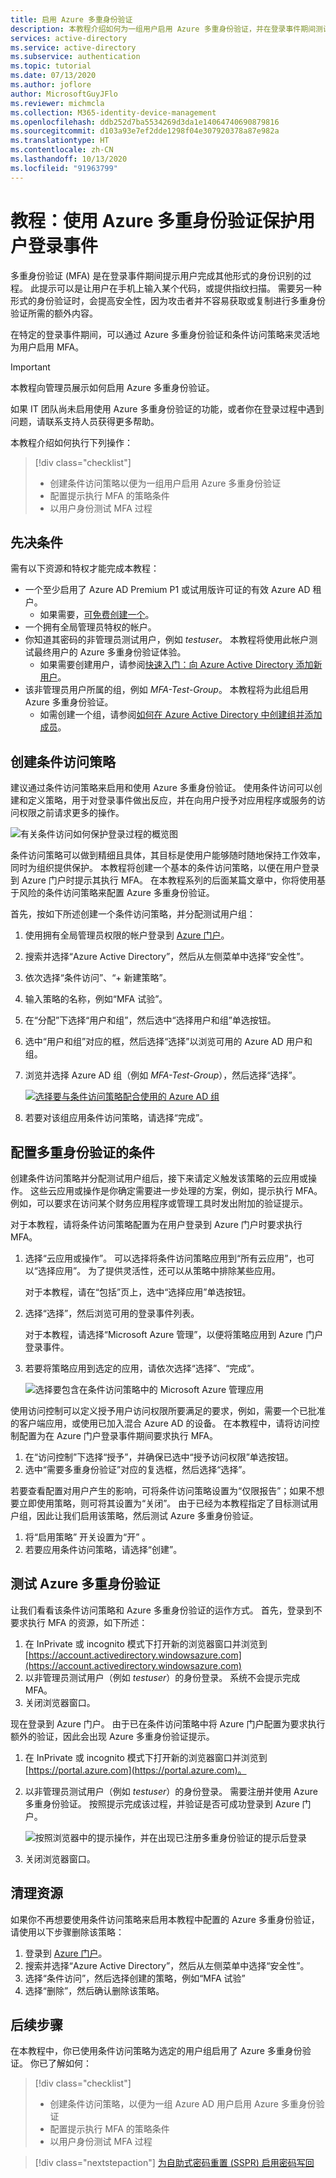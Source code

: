 ```yaml
---
title: 启用 Azure 多重身份验证
description: 本教程介绍如何为一组用户启用 Azure 多重身份验证，并在登录事件期间测试第二因素提示。
services: active-directory
ms.service: active-directory
ms.subservice: authentication
ms.topic: tutorial
ms.date: 07/13/2020
ms.author: joflore
author: MicrosoftGuyJFlo
ms.reviewer: michmcla
ms.collection: M365-identity-device-management
ms.openlocfilehash: ddb252d7ba5534269d3da1e14064740690879816
ms.sourcegitcommit: d103a93e7ef2dde1298f04e307920378a87e982a
ms.translationtype: HT
ms.contentlocale: zh-CN
ms.lasthandoff: 10/13/2020
ms.locfileid: "91963799"
---
```

# <a name="tutorial-secure-user-sign-in-events-with-azure-multi-factor-authentication"></a>教程：使用 Azure 多重身份验证保护用户登录事件

多重身份验证 (MFA) 是在登录事件期间提示用户完成其他形式的身份识别的过程。 此提示可以是让用户在手机上输入某个代码，或提供指纹扫描。 需要另一种形式的身份验证时，会提高安全性，因为攻击者并不容易获取或复制进行多重身份验证所需的额外内容。

在特定的登录事件期间，可以通过 Azure 多重身份验证和条件访问策略来灵活地为用户启用 MFA。

> [!IMPORTANT]
> 本教程向管理员展示如何启用 Azure 多重身份验证。
>
> 如果 IT 团队尚未启用使用 Azure 多重身份验证的功能，或者你在登录过程中遇到问题，请联系支持人员获得更多帮助。

本教程介绍如何执行下列操作：

> [!div class="checklist"]
> * 创建条件访问策略以便为一组用户启用 Azure 多重身份验证
> * 配置提示执行 MFA 的策略条件
> * 以用户身份测试 MFA 过程

## <a name="prerequisites"></a>先决条件

需有以下资源和特权才能完成本教程：

* 一个至少启用了 Azure AD Premium P1 或试用版许可证的有效 Azure AD 租户。
    * 如果需要，[可免费创建一个](https://azure.microsoft.com/free/?WT.mc_id=A261C142F)。
* 一个拥有全局管理员特权的帐户。
* 你知道其密码的非管理员测试用户，例如 *testuser*。 本教程将使用此帐户测试最终用户的 Azure 多重身份验证体验。
    * 如果需要创建用户，请参阅[快速入门：向 Azure Active Directory 添加新用户](../fundamentals/add-users-azure-active-directory.md)。
* 该非管理员用户所属的组，例如 *MFA-Test-Group*。 本教程将为此组启用 Azure 多重身份验证。
    * 如需创建一个组，请参阅[如何在 Azure Active Directory 中创建组并添加成员](../fundamentals/active-directory-groups-create-azure-portal.md)。

## <a name="create-a-conditional-access-policy"></a>创建条件访问策略

建议通过条件访问策略来启用和使用 Azure 多重身份验证。 使用条件访问可以创建和定义策略，用于对登录事件做出反应，并在向用户授予对应用程序或服务的访问权限之前请求更多的操作。

![有关条件访问如何保护登录过程的概览图](media/tutorial-enable-azure-mfa/conditional-access-overview.png)

条件访问策略可以做到精细且具体，其目标是使用户能够随时随地保持工作效率，同时为组织提供保护。 本教程将创建一个基本的条件访问策略，以便在用户登录到 Azure 门户时提示其执行 MFA。 在本教程系列的后面某篇文章中，你将使用基于风险的条件访问策略来配置 Azure 多重身份验证。

首先，按如下所述创建一个条件访问策略，并分配测试用户组：

1. 使用拥有全局管理员权限的帐户登录到 [Azure 门户](https://portal.azure.com)。
1. 搜索并选择“Azure Active Directory”，然后从左侧菜单中选择“安全性”。
1. 依次选择“条件访问”、“+ 新建策略”。
1. 输入策略的名称，例如“MFA 试验”。
1. 在“分配”下选择“用户和组”，然后选中“选择用户和组”单选按钮。
1. 选中“用户和组”对应的框，然后选择“选择”以浏览可用的 Azure AD 用户和组。
1. 浏览并选择 Azure AD 组（例如 *MFA-Test-Group*），然后选择“选择”。

    [ ![选择要与条件访问策略配合使用的 Azure AD 组](media/tutorial-enable-azure-mfa/select-group-for-conditional-access-cropped.png) ](media/tutorial-enable-azure-mfa/select-group-for-conditional-access.png#lightbox)

1. 若要对该组应用条件访问策略，请选择“完成”。

## <a name="configure-the-conditions-for-multi-factor-authentication"></a>配置多重身份验证的条件

创建条件访问策略并分配测试用户组后，接下来请定义触发该策略的云应用或操作。 这些云应用或操作是你确定需要进一步处理的方案，例如，提示执行 MFA。 例如，可以要求在访问某个财务应用程序或管理工具时发出附加的验证提示。

对于本教程，请将条件访问策略配置为在用户登录到 Azure 门户时要求执行 MFA。

1. 选择“云应用或操作”。 可以选择将条件访问策略应用到“所有云应用”，也可以“选择应用”。 为了提供灵活性，还可以从策略中排除某些应用。

    对于本教程，请在“包括”页上，选中“选择应用”单选按钮。

1. 选择“选择”，然后浏览可用的登录事件列表。

    对于本教程，请选择“Microsoft Azure 管理”，以便将策略应用到 Azure 门户登录事件。

1. 若要将策略应用到选定的应用，请依次选择“选择”、“完成”。 

    ![选择要包含在条件访问策略中的 Microsoft Azure 管理应用](media/tutorial-enable-azure-mfa/select-azure-management-app.png)

使用访问控制可以定义授予用户访问权限所要满足的要求，例如，需要一个已批准的客户端应用，或使用已加入混合 Azure AD 的设备。 在本教程中，请将访问控制配置为在 Azure 门户登录事件期间要求执行 MFA。

1. 在“访问控制”下选择“授予”，并确保已选中“授予访问权限”单选按钮。
1. 选中“需要多重身份验证”对应的复选框，然后选择“选择”。

若要查看配置对用户产生的影响，可将条件访问策略设置为“仅限报告”；如果不想要立即使用策略，则可将其设置为“关闭”。 由于已经为本教程指定了目标测试用户组，因此让我们启用该策略，然后测试 Azure 多重身份验证。

1. 将“启用策略”  开关设置为“开”  。
1. 若要应用条件访问策略，请选择“创建”。

## <a name="test-azure-multi-factor-authentication"></a>测试 Azure 多重身份验证

让我们看看该条件访问策略和 Azure 多重身份验证的运作方式。 首先，登录到不要求执行 MFA 的资源，如下所述：

1. 在 InPrivate 或 incognito 模式下打开新的浏览器窗口并浏览到 [https://account.activedirectory.windowsazure.com](https://account.activedirectory.windowsazure.com)
1. 以非管理员测试用户（例如 *testuser*）的身份登录。 系统不会提示完成 MFA。
1. 关闭浏览器窗口。

现在登录到 Azure 门户。 由于已在条件访问策略中将 Azure 门户配置为要求执行额外的验证，因此会出现 Azure 多重身份验证提示。

1. 在 InPrivate 或 incognito 模式下打开新的浏览器窗口并浏览到 [https://portal.azure.com](https://portal.azure.com)。
1. 以非管理员测试用户（例如 *testuser*）的身份登录。 需要注册并使用 Azure 多重身份验证。 按照提示完成该过程，并验证是否可成功登录到 Azure 门户。

    ![按照浏览器中的提示操作，并在出现已注册多重身份验证的提示后登录](media/tutorial-enable-azure-mfa/azure-multi-factor-authentication-browser-prompt.png)

1. 关闭浏览器窗口。

## <a name="clean-up-resources"></a>清理资源

如果你不再想要使用条件访问策略来启用本教程中配置的 Azure 多重身份验证，请使用以下步骤删除该策略：

1. 登录到 [Azure 门户](https://portal.azure.com)。
1. 搜索并选择“Azure Active Directory”，然后从左侧菜单中选择“安全性”。
1. 选择“条件访问”，然后选择创建的策略，例如“MFA 试验”
1. 选择“删除”，然后确认删除该策略。

## <a name="next-steps"></a>后续步骤

在本教程中，你已使用条件访问策略为选定的用户组启用了 Azure 多重身份验证。 你已了解如何：

> [!div class="checklist"]
> * 创建条件访问策略，以便为一组 Azure AD 用户启用 Azure 多重身份验证
> * 配置提示执行 MFA 的策略条件
> * 以用户身份测试 MFA 过程

> [!div class="nextstepaction"]
> [为自助式密码重置 (SSPR) 启用密码写回](./tutorial-enable-sspr-writeback.md)
